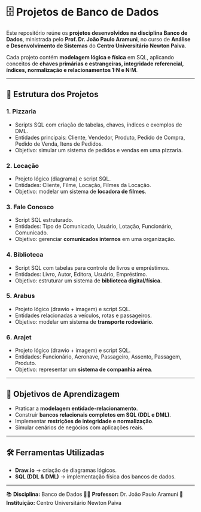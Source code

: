 # 🗄️ Projetos de Banco de Dados

Este repositório reúne os **projetos desenvolvidos na disciplina Banco de Dados**, ministrada pelo **Prof. Dr. João Paulo Aramuni**, no curso de **Análise e Desenvolvimento de Sistemas** do **Centro Universitário Newton Paiva**.

Cada projeto contém **modelagem lógica e física** em SQL, aplicando conceitos de **chaves primárias e estrangeiras, integridade referencial, índices, normalização e relacionamentos 1\:N e N\:M**.

---

## 📂 Estrutura dos Projetos

### 1. **Pizzaria**

* Scripts SQL com criação de tabelas, chaves, índices e exemplos de DML.
* Entidades principais: Cliente, Vendedor, Produto, Pedido de Compra, Pedido de Venda, Itens de Pedidos.
* Objetivo: simular um sistema de pedidos e vendas em uma pizzaria.

### 2. **Locação**

* Projeto lógico (diagrama) e script SQL.
* Entidades: Cliente, Filme, Locação, Filmes da Locação.
* Objetivo: modelar um sistema de **locadora de filmes**.

### 3. **Fale Conosco**

* Script SQL estruturado.
* Entidades: Tipo de Comunicado, Usuário, Lotação, Funcionário, Comunicado.
* Objetivo: gerenciar **comunicados internos** em uma organização.

### 4. **Biblioteca**

* Script SQL com tabelas para controle de livros e empréstimos.
* Entidades: Livro, Autor, Editora, Usuário, Empréstimo.
* Objetivo: estruturar um sistema de **biblioteca digital/física**.

### 5. **Arabus**

* Projeto lógico (drawio + imagem) e script SQL.
* Entidades relacionadas a veículos, rotas e passageiros.
* Objetivo: modelar um sistema de **transporte rodoviário**.

### 6. **Arajet**

* Projeto lógico (drawio + imagem) e script SQL.
* Entidades: Funcionário, Aeronave, Passageiro, Assento, Passagem, Produto.
* Objetivo: representar um **sistema de companhia aérea**.

---

## 🎯 Objetivos de Aprendizagem

* Praticar a **modelagem entidade-relacionamento**.
* Construir **bancos relacionais completos em SQL (DDL e DML)**.
* Implementar **restrições de integridade e normalização**.
* Simular cenários de negócios com aplicações reais.

---

## 🛠️ Ferramentas Utilizadas

* **Draw\.io** → criação de diagramas lógicos.
* **SQL (DDL & DML)** → implementação física dos bancos de dados.

---

📚 **Disciplina:** Banco de Dados
👨‍🏫 **Professor:** Dr. João Paulo Aramuni
🏫 **Instituição:** Centro Universitário Newton Paiva
